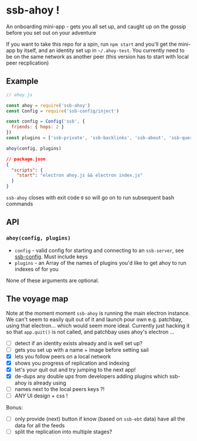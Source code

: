 # ssb-ahoy !

An onboarding mini-app - gets you all set up, and caught up on the gossip before you set out on your adventure

If you want to take this repo for a spin, run `npm start` and you'll get the mini-app by itself, and an identity set up in `~/.ahoy-test`.
You currently need to be on the same network as another peer (this version has to start with local peer recplication)

## Example

```js
// ahoy.js

const ahoy = require('ssb-ahoy')
const Config = require('ssb-config/inject')

const config = Config('ssb', {
  friends: { hops: 2 }
})
const plugins = ['ssb-private', 'ssb-backlinks', 'ssb-about', 'ssb-query', 'ssb-suggest']

ahoy(config, plugins)
```

```json
// package.json
{
  "scripts": {
    "start": "electron ahoy.js && electron index.js"
  }
}
```

`ssb-ahoy` closes with exit code `0` so will go on to run subsequent bash commands

## API

### `ahoy(config, plugins)`

- `config` - valid config for starting and connecting to an `ssb-server`, see [ssb-config](www.github.com/ssbc/ssb-config). Must include keys
- `plugins` - an Array of the names of plugins you'd like to get ahoy to run indexes of for you

None of these arguments are optional.


## The voyage map

Note at the moment moment `ssb-ahoy` is running the main electron instance.
We can't seem to easily quit out of it and launch pour own e.g. patchbay, using that electron... which would seem more ideal.
Currently just hacking it so that `app.quit()` is not called, and patchbay uses ahoy's electron ...

- [ ] detect if an identity exists already and is well set up?
- [ ] gets you set up with a name + image before setting sail
- [x] lets you follow peers on a local network
- [x] shows you progress of replication and indexing
- [x] let's your quit out and try jumping to the next app!
- [x] de-dups any double ups from developers adding plugins which ssb-ahoy is already using
- [ ] names next to the local peers keys ?!
- [ ] _ANY_ UI design + css !

Bonus:
- [ ] only provide (next) button if know (based on `ssb-ebt` data) have all the data for all the feeds
- [ ] split the replication into multiple stages?
